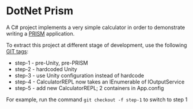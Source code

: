 DotNet Prism
============

A C# project implements a very simple calculator in order to demonstrate writing 
a [PRISM](http://msdn.microsoft.com/en-us/library/gg406140.aspx) application.

To extract this project at different stage of development, use the following [GIT tags](http://git-scm.com/book/en/Git-Basics-Tagging):
* step-1 - pre-Unity, pre-PRISM
* step-2 - hardcoded Unity
* step-3 - use Unity configuration instead of hardcode
* step-4 - CalculatorREPL now takes an IEnumerable of IOutputService
* step-5 - add new CalculatorREPL; 2 containers in App.config

For example, run the command `git checkout -f step-1` to switch to step 1

